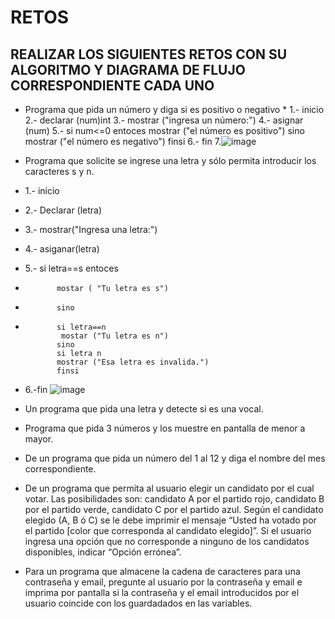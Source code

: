 # RETOS
## REALIZAR LOS SIGUIENTES RETOS CON SU ALGORITMO Y DIAGRAMA DE FLUJO CORRESPONDIENTE CADA UNO 

* Programa que pida un número y diga si es positivo o negativo
    *
    1.- inicio
    2.- declarar (num)int
    3.- mostrar ("ingresa un número:")
    4.- asignar (num)
    5.- si num<=0 entoces
          mostrar ("el número es positivo")
        sino
          mostrar ("el número es negativo")
          finsi
    6.- fin
    7.![image](https://user-images.githubusercontent.com/104279876/167275343-3218ccb3-0ac0-4da0-b09a-836a4b194d50.png)


* Programa que solicite se ingrese una letra y sólo permita introducir los caracteres s y n.
* 1.- inicio
* 2.- Declarar (letra)
* 3.- mostrar("Ingresa una letra:")
* 4.- asiganar(letra)
* 5.- si letra==s entoces 
*            mostar ( "Tu letra es s")
*            sino
*            si letra==n
              mostar ("Tu letra es n")
             sino 
             si letra n
             mostrar ("Esa letra es invalida.")
             finsi
 * 6.-fin
![image](https://user-images.githubusercontent.com/104279876/167275253-cfb98022-42d1-4726-9fc2-45c0c7f4173c.png)


* Un programa que pida una letra y detecte si es una vocal. 
* Programa que pida 3 números y los muestre en pantalla de menor a mayor.  
* De un programa que pida un número del 1 al 12 y diga el nombre del mes correspondiente.
* De un programa que permita al usuario elegir un candidato por el cual votar. Las posibilidades son: candidato A por el partido rojo, candidato B por el partido verde, candidato C por el partido azul. Según el candidato elegido (A, B ó C) se le debe imprimir el mensaje “Usted ha votado por el partido [color que corresponda al candidato elegido]”. Si el usuario ingresa una opción que no corresponde a ninguno de los candidatos disponibles, indicar “Opción errónea”.
* Para un programa que almacene la cadena de caracteres para una contraseña y email, pregunte al usuario por la contraseña y email e imprima por pantalla si la contraseña y el email introducidos por el usuario coincide con los guardadados en las variables.
